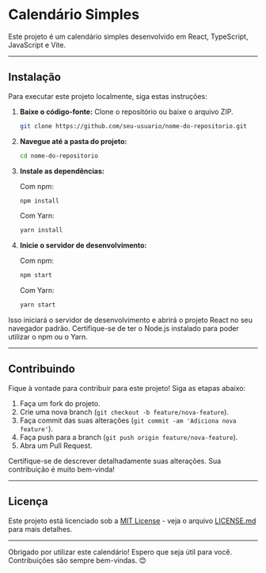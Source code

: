 # Calendário Simples

Este projeto é um calendário simples desenvolvido em React, TypeScript, JavaScript e Vite.

---

## Instalação

Para executar este projeto localmente, siga estas instruções:

1. **Baixe o código-fonte:** Clone o repositório ou baixe o arquivo ZIP.

    ```bash
    git clone https://github.com/seu-usuario/nome-do-repositorio.git
    ```

2. **Navegue até a pasta do projeto:**

    ```bash
    cd nome-do-repositorio
    ```

3. **Instale as dependências:**

    Com npm:

    ```bash
    npm install
    ```

    Com Yarn:

    ```bash
    yarn install
    ```

4. **Inicie o servidor de desenvolvimento:**

    Com npm:

    ```bash
    npm start
    ```

    Com Yarn:

    ```bash
    yarn start
    ```

Isso iniciará o servidor de desenvolvimento e abrirá o projeto React no seu navegador padrão. Certifique-se de ter o Node.js instalado para poder utilizar o npm ou o Yarn.

---

## Contribuindo

Fique à vontade para contribuir para este projeto! Siga as etapas abaixo:

1. Faça um fork do projeto.
2. Crie uma nova branch (`git checkout -b feature/nova-feature`).
3. Faça commit das suas alterações (`git commit -am 'Adiciona nova feature'`).
4. Faça push para a branch (`git push origin feature/nova-feature`).
5. Abra um Pull Request.

Certifique-se de descrever detalhadamente suas alterações. Sua contribuição é muito bem-vinda!

---

## Licença

Este projeto está licenciado sob a [MIT License](LICENSE.md) - veja o arquivo [LICENSE.md](LICENSE.md) para mais detalhes.

---


Obrigado por utilizar este calendário! Espero que seja útil para você. Contribuições são sempre bem-vindas. 😊
